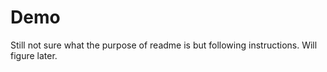 # Demo

Still not sure what the purpose of readme is but following instructions. Will figure later.
